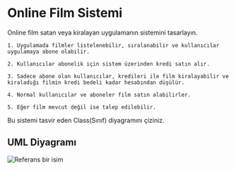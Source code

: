 # Online Film Sistemi

Online film satan veya kiralayan uygulamanın sistemini tasarlayın.
````
1. Uygulamada filmler listelenebilir, sıralanabilir ve kullanıcılar uygulamaya abone olabilir.

2. Kullanıcılar abonelik için sistem üzerinden kredi satın alır.

3. Sadece abone olan kullanıcılar, kredileri ile film kiralayabilir ve kiraladığı filmin kredi bedeli kadar hesabından düşülür.

4. Normal kullanıcılar ve aboneler film satın alabilirler.

5. Eğer film mevcut değil ise talep edilebilir.
````
Bu sistemi tasvir eden Class(Sınıf) diyagramını çiziniz.

## UML Diyagramı
![Referans bir isim](google.com/img.png)